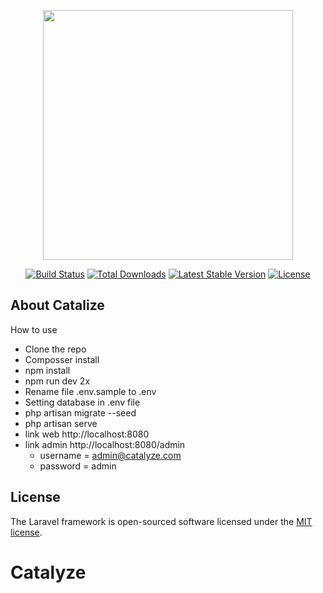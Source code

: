 <p align="center"><a href="https://laravel.com" target="_blank"><img src="https://raw.githubusercontent.com/laravel/art/master/logo-lockup/5%20SVG/2%20CMYK/1%20Full%20Color/laravel-logolockup-cmyk-red.svg" width="400"></a></p>

<p align="center">
<a href="https://travis-ci.org/laravel/framework"><img src="https://travis-ci.org/laravel/framework.svg" alt="Build Status"></a>
<a href="https://packagist.org/packages/laravel/framework"><img src="https://img.shields.io/packagist/dt/laravel/framework" alt="Total Downloads"></a>
<a href="https://packagist.org/packages/laravel/framework"><img src="https://img.shields.io/packagist/v/laravel/framework" alt="Latest Stable Version"></a>
<a href="https://packagist.org/packages/laravel/framework"><img src="https://img.shields.io/packagist/l/laravel/framework" alt="License"></a>
</p>

## About Catalize 
How to use

- Clone the repo
- Composser install
- npm install
- npm run dev 2x
- Rename file .env.sample to .env
- Setting database in .env file
- php artisan migrate --seed
- php artisan serve
- link web http://localhost:8080
- link admin http://localhost:8080/admin 
    - username = admin@catalyze.com
    - password = admin

## License

The Laravel framework is open-sourced software licensed under the [MIT license](https://opensource.org/licenses/MIT).
# Catalyze
